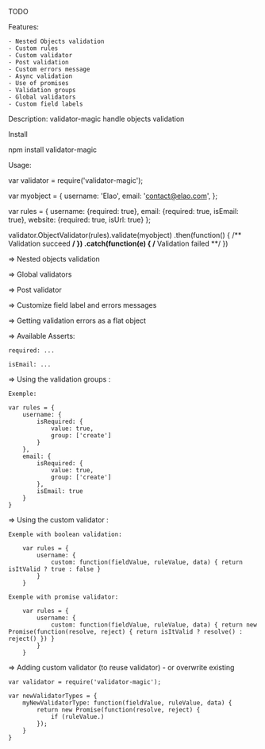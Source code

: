 TODO

Features:

    - Nested Objects validation
    - Custom rules
    - Custom validator
    - Post validation
    - Custom errors message
    - Async validation
    - Use of promises
    - Validation groups
    - Global validators
    - Custom field labels


Description:
    validator-magic handle objects validation

Install

npm install validator-magic


Usage:

var validator = require('validator-magic');

var myobject = {
    username: 'Elao',
    email:    'contact@elao.com',
};

var rules = {
    username: {required: true},
    email:    {required: true, isEmail: true},
    website:  {required: true, isUrl: true}
};

validator.ObjectValidator(rules).validate(myobject)
         .then(function() { /** Validation succeed **/ })
         .catch(function(e) {
            /** Validation failed **/
         })


=> Nested objects validation

=> Global validators

=> Post validator

=> Customize field label and errors messages

=> Getting validation errors as a flat object




=> Available Asserts:

    required: ...

    isEmail: ...





=> Using the validation groups :

    Exemple:

    var rules = {
        username: {
            isRequired: {
                value: true,
                group: ['create']
            }
        },
        email: {
            isRequired: {
                value: true,
                group: ['create']
            },
            isEmail: true
        }
    }




=> Using the custom validator :

    Exemple with boolean validation:

        var rules = {
            username: {
                custom: function(fieldValue, ruleValue, data) { return isItValid ? true : false }
            }
        }

    Exemple with promise validator:

        var rules = {
            username: {
                custom: function(fieldValue, ruleValue, data) { return new Promise(function(resolve, reject) { return isItValid ? resolve() : reject() }) }
            }
        }


=> Adding custom validator (to reuse validator) - or overwrite existing

    var validator = require('validator-magic');

    var newValidatorTypes = {
        myNewValidatorType: function(fieldValue, ruleValue, data) {
            return new Promise(function(resolve, reject) {
                if (ruleValue.)
            });
        }
    }

